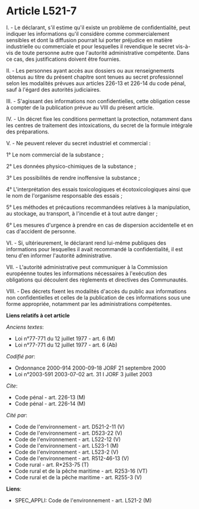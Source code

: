 # Article L521-7

I. - Le déclarant, s'il estime qu'il existe un problème de confidentialité, peut indiquer les informations qu'il considère
comme commercialement sensibles et dont la diffusion pourrait lui porter préjudice en matière industrielle ou commerciale et
pour lesquelles il revendique le secret vis-à-vis de toute personne autre que l'autorité administrative compétente. Dans ce
cas, des justifications doivent être fournies.

II. - Les personnes ayant accès aux dossiers ou aux renseignements obtenus au titre du présent chapitre sont tenues au secret
professionnel selon les modalités prévues aux articles 226-13 et 226-14 du code pénal, sauf à l'égard des autorités
judiciaires.

III. - S'agissant des informations non confidentielles, cette obligation cesse à compter de la publication prévue au VIII du
présent article.

IV. - Un décret fixe les conditions permettant la protection, notamment dans les centres de traitement des intoxications, du
secret de la formule intégrale des préparations.

V. - Ne peuvent relever du secret industriel et commercial :

1° Le nom commercial de la substance ;

2° Les données physico-chimiques de la substance ;

3° Les possibilités de rendre inoffensive la substance ;

4° L'interprétation des essais toxicologiques et écotoxicologiques ainsi que le nom de l'organisme responsable des essais ;

5° Les méthodes et précautions recommandées relatives à la manipulation, au stockage, au transport, à l'incendie et à tout
autre danger ;

6° Les mesures d'urgence à prendre en cas de dispersion accidentelle et en cas d'accident de personne.

VI. - Si, ultérieurement, le déclarant rend lui-même publiques des informations pour lesquelles il avait recommandé la
confidentialité, il est tenu d'en informer l'autorité administrative.

VII. - L'autorité administrative peut communiquer à la Commission européenne toutes les informations nécessaires à
l'exécution des obligations qui découlent des règlements et directives des Communautés.

VIII. - Des décrets fixent les modalités d'accès du public aux informations non confidentielles et celles de la publication
de ces informations sous une forme appropriée, notamment par les administrations compétentes.

**Liens relatifs à cet article**

_Anciens textes_:

  - Loi n°77-771 du 12 juillet 1977 - art. 6 (M)
  - Loi n°77-771 du 12 juillet 1977 - art. 6 (Ab)

_Codifié par_:

  - Ordonnance 2000-914 2000-09-18 JORF 21 septembre 2000
  - Loi n°2003-591 2003-07-02 art. 31 I JORF 3 juillet 2003

_Cite_:

  - Code pénal - art. 226-13 (M)
  - Code pénal - art. 226-14 (M)

_Cité par_:

  - Code de l'environnement - art. D521-2-11 (V)
  - Code de l'environnement - art. D523-22 (V)
  - Code de l'environnement - art. L522-12 (V)
  - Code de l'environnement - art. L523-1 (M)
  - Code de l'environnement - art. L523-2 (V)
  - Code de l'environnement - art. R512-46-13 (V)
  - Code rural - art. R*253-75 (T)
  - Code rural et de la pêche maritime - art. R253-16 (VT)
  - Code rural et de la pêche maritime - art. R255-3 (V)

**Liens**:

  - SPEC_APPLI: Code de l'environnement - art. L521-2 (M)
